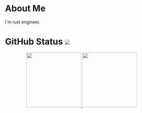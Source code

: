 # About Me
I'm rust engineer.

# GitHub Status ![](https://komarev.com/ghpvc/?username=darkmattersol&color=blueviolet)
<div id='profile-them' align='center'>
  <a class='github-status' href='https://github.com/darkmattersol'>
    <img height="180px" src='https://github-readme-stats.vercel.app/api?username=darkmattersol&show_icons=true' />
  </a>
  <a class='Most-used-languages' href='https://github.com/darkmattersol'>
    <img height="180px" id='github-status' src='https://github-readme-stats.vercel.app/api/top-langs/?username=darkmattersol&layout=compact' />
  </a>
</div>
